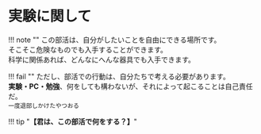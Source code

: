 # 実験に関して
!!! note ""
    この部活は、自分がしたいことを自由にできる場所です。  
     そこそこ危険なものでも入手することができます。  
    科学に関係あれば、どんなにへんな器具でも入手できます。  

!!! fail ""
    ただし、部活での行動は、自分たちで考える必要があります。  
    **実験・PC・勉強**、何をしても構わないが、それによって起こることは自己責任だ。  
    `一度退部しかけたやつおる` 
  
  
!!! tip "**【君は、この部活で何をする？】**"
  

